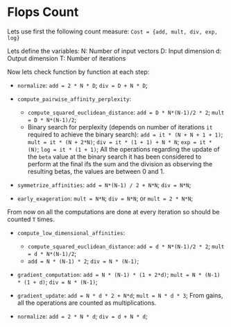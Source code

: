 # Flops Count

Lets use first the following count measure:
`Cost = {add, mult, div, exp, log}`

Lets define the variables:
N: Number of input vectors
D: Input dimension
d: Output dimension
T: Number of iterations


Now lets check function by function at each step:

* `normalize`:
`add = 2 * N * D`;
`div = D + N * D`;

* `compute_pairwise_affinity_perplexity`:
    * `compute_squared_euclidean_distance`:
    `add = D * N*(N-1)/2 * 2`;
    `mult = D * N*(N-1)/2`;
    * Binary search for perplexity (depends on number of iterations `it` required to achieve the binary search):
    `add = it * (N + N + 1 + 1)`;
    `mult = it * (N + 2*N)`;
    `div = it * (1 + 1) + N * N`;
    `exp = it * (N)`;
    `log = it * (1 + 1)`;
    All the operations regarding the update of the `beta` value at the binary search it has been considered to perform at the final ifs the sum and the division as observing the resulting betas, the values are between 0 and 1.

* `symmetrize_affinities`:
`add = N*(N-1) / 2 + N*N`;
`div = N*N`;

* `early_exageration`:
`mult = N*N`;
`div = N*N`;
or `mult = 2 * N*N`;

From now on all the computations are done at every iteration so should be counted `T` times.

* `compute_low_dimensional_affinities`:
    * `compute_squared_euclidean_distance`:
    `add = d * N*(N-1)/2 * 2`;
    `mult = d * N*(N-1)/2`;
    * `add = N * (N-1) * 2`; `div = N * (N-1)`;

* `gradient_computation`:
`add = N * (N-1) * (1 + 2*d)`;
`mult = N * (N-1) * (1 + d)`;
`div = N * (N-1)`;

* `gradient_update`:
`add = N * d * 2 + N*d`;
`mult = N * d * 3`;
From gains, all the operations are counted as multiplications.

* `normalize`:
`add = 2 * N * d`;
`div = d + N * d`;
